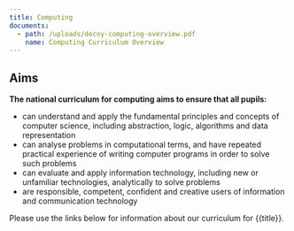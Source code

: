 ```yaml
---
title: Computing
documents:
  - path: /uploads/decoy-computing-overview.pdf
    name: Computing Curriculum Overview
---
```

## Aims

**The national curriculum for computing aims to ensure that all pupils:**

* can understand and apply the fundamental principles and concepts of computer science, including abstraction, logic, algorithms and data representation
* can analyse problems in computational terms, and have repeated practical experience of writing computer programs in order to solve such problems
* can evaluate and apply information technology, including new or unfamiliar technologies, analytically to solve problems
* are responsible, competent, confident and creative users of information and communication technology

Please use the links below for information about our curriculum for {{title}}.